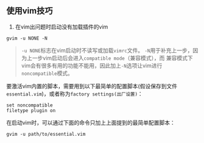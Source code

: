 使用vim技巧
---
1.  在vim出问题时启动没有加载插件的vim

```shell
gvim -u NONE -N
```

> `-u NONE`标志在vim启动时不读写或加载`vimrc`文件。
> `-N`用于补充上一步，因为上一步vim启动后会进入`compatible mode`（兼容模式），而
> 兼容模式下vim会有很多有用的功能不能用，因此加上`-N`选项让vim进行
> `noncompatible`模式。

要激活vim内置的脚本，需要用到以下最简单的配置脚本(假设保存到文件`essential.vim`)，或者称为`factory settings(出厂设置)`：

```shell
set noncompatible
filetype plugin on
```

在启动vim时，可以通过下面的命令只加上上面提到的最简单配置脚本：

```shell
gvim -u path/to/essential.vim
```
